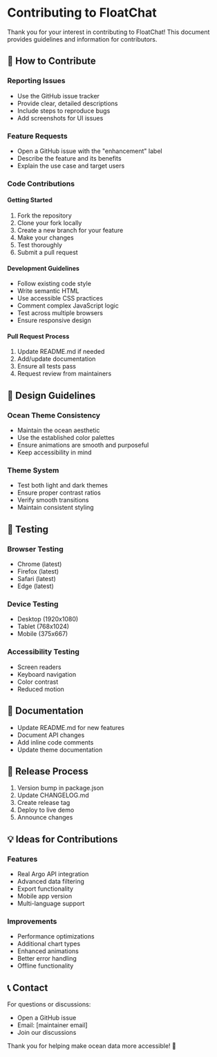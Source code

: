 # Contributing to FloatChat

Thank you for your interest in contributing to FloatChat! This document provides guidelines and information for contributors.

## 🌊 How to Contribute

### Reporting Issues
- Use the GitHub issue tracker
- Provide clear, detailed descriptions
- Include steps to reproduce bugs
- Add screenshots for UI issues

### Feature Requests
- Open a GitHub issue with the "enhancement" label
- Describe the feature and its benefits
- Explain the use case and target users

### Code Contributions

#### Getting Started
1. Fork the repository
2. Clone your fork locally
3. Create a new branch for your feature
4. Make your changes
5. Test thoroughly
6. Submit a pull request

#### Development Guidelines
- Follow existing code style
- Write semantic HTML
- Use accessible CSS practices
- Comment complex JavaScript logic
- Test across multiple browsers
- Ensure responsive design

#### Pull Request Process
1. Update README.md if needed
2. Add/update documentation
3. Ensure all tests pass
4. Request review from maintainers

## 🎨 Design Guidelines

### Ocean Theme Consistency
- Maintain the ocean aesthetic
- Use the established color palettes
- Ensure animations are smooth and purposeful
- Keep accessibility in mind

### Theme System
- Test both light and dark themes
- Ensure proper contrast ratios
- Verify smooth transitions
- Maintain consistent styling

## 🧪 Testing

### Browser Testing
- Chrome (latest)
- Firefox (latest)
- Safari (latest)
- Edge (latest)

### Device Testing
- Desktop (1920x1080)
- Tablet (768x1024)
- Mobile (375x667)

### Accessibility Testing
- Screen readers
- Keyboard navigation
- Color contrast
- Reduced motion

## 📝 Documentation

- Update README.md for new features
- Document API changes
- Add inline code comments
- Update theme documentation

## 🚀 Release Process

1. Version bump in package.json
2. Update CHANGELOG.md
3. Create release tag
4. Deploy to live demo
5. Announce changes

## 💡 Ideas for Contributions

### Features
- Real Argo API integration
- Advanced data filtering
- Export functionality
- Mobile app version
- Multi-language support

### Improvements
- Performance optimizations
- Additional chart types
- Enhanced animations
- Better error handling
- Offline functionality

## 📞 Contact

For questions or discussions:
- Open a GitHub issue
- Email: [maintainer email]
- Join our discussions

Thank you for helping make ocean data more accessible! 🌊